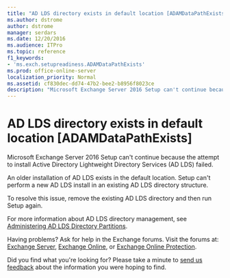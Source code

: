 ```yaml
---
title: "AD LDS directory exists in default location [ADAMDataPathExists]"
ms.author: dstrome
author: dstrome
manager: serdars
ms.date: 12/20/2016
ms.audience: ITPro
ms.topic: reference
f1_keywords:
- 'ms.exch.setupreadiness.ADAMDataPathExists'
ms.prod: office-online-server
localization_priority: Normal
ms.assetid: cf830dec-dd74-47b2-bee2-b8956f8023ce
description: "Microsoft Exchange Server 2016 Setup can't continue because the attempt to install Active Directory Lightweight Directory Services (AD LDS) failed."
---
```


# AD LDS directory exists in default location [ADAMDataPathExists]

Microsoft Exchange Server 2016 Setup can't continue because the attempt to install Active Directory Lightweight Directory Services (AD LDS) failed.
  
An older installation of AD LDS exists in the default location. Setup can't perform a new AD LDS install in an existing AD LDS directory structure.
  
To resolve this issue, remove the existing AD LDS directory and then run Setup again.
  
For more information about AD LDS directory management, see [Administering AD LDS Directory Partitions](https://go.microsoft.com/fwlink/p/?LinkId=272302).
  
Having problems? Ask for help in the Exchange forums. Visit the forums at: [Exchange Server](https://go.microsoft.com/fwlink/p/?linkId=60612), [Exchange Online](https://go.microsoft.com/fwlink/p/?linkId=267542), or [Exchange Online Protection](https://go.microsoft.com/fwlink/p/?linkId=285351).
  
Did you find what you're looking for? Please take a minute to [send us feedback](mailto:ExchangeHelpFeedback@microsoft.com&amp;subject=Exchange%202016%20help%20feedback&amp;Body=Thanks%20for%20taking%20the%20time%20to%20send%20us%20feedback!%20We%20strive%20to%20respond%20to%20every%20message%20we%20receive,%20even%20though%20it%20might%20take%20us%20a%20while.%20Let%20us%20know%20what%20you%20think%20about%20Exchange%20content:%20What%20are%20we%20doing%20right%3F%20How%20can%20we%20make%20help%20better%3F%0APlease%20note%20that%20we're%20unable%20to%20respond%20to%20requests%20for%20support%20submitted%20via%20this%20email%20address.%20If%20you%20need%20help,%20please%20contact%20Exchange%20Server%20support%20at%20http://go.microsoft.com/fwlink/p/%3FLinkId=402506.%0AThanks!%0AThe%20Exchange%20Server%20Content%20Publishing%20team) about the information you were hoping to find. 
  


